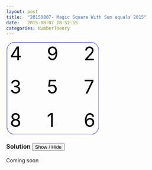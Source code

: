 ```yaml
---
layout: post
title:  "20150807- Magic Square With Sum equals 2015"
date:   2015-08-07 18:52:55
categories: NumberTheory
---
```


<svg width="250" height="250">
  <rect x="2" y="2" width="248" height="248" rx="20" ry="20" style="fill:none;stroke:blue;stroke-width:1"/>
<text x="10" y="50" style="font-size:50px;">4</text>
<text x="210" y="50" style="font-size:50px;">2</text>
<text x="110" y="50" style="font-size:50px;">9</text>
<text x="10" y="140" style="font-size:50px;">3</text>
<text x="110" y="140" style="font-size:50px;">5</text>
<text x="210" y="140" style="font-size:50px;">7</text>
<text x="10" y="230" style="font-size:50px;">8</text>
<text x="110" y="230" style="font-size:50px;">1</text>
<text x="210" y="230" style="font-size:50px;">6</text>

</svg>
  
### Solution <button>Show / Hide</button>

<solution>

Coming soon

</solution>


